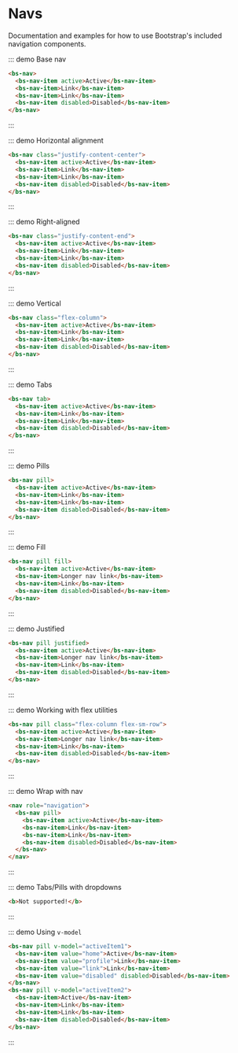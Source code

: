<script>
export default {
  data () {
    return {
      activeItem1: 'home',
      activeItem2: 1
    }
  }
}
</script>

# Navs
Documentation and examples for how to use Bootstrap's included navigation components.

::: demo Base nav
```html
<bs-nav>
  <bs-nav-item active>Active</bs-nav-item>
  <bs-nav-item>Link</bs-nav-item>
  <bs-nav-item>Link</bs-nav-item>
  <bs-nav-item disabled>Disabled</bs-nav-item>
</bs-nav>
```
:::

::: demo Horizontal alignment
```html
<bs-nav class="justify-content-center">
  <bs-nav-item active>Active</bs-nav-item>
  <bs-nav-item>Link</bs-nav-item>
  <bs-nav-item>Link</bs-nav-item>
  <bs-nav-item disabled>Disabled</bs-nav-item>
</bs-nav>
```
:::

::: demo Right-aligned
```html
<bs-nav class="justify-content-end">
  <bs-nav-item active>Active</bs-nav-item>
  <bs-nav-item>Link</bs-nav-item>
  <bs-nav-item>Link</bs-nav-item>
  <bs-nav-item disabled>Disabled</bs-nav-item>
</bs-nav>
```
:::

::: demo Vertical
```html
<bs-nav class="flex-column">
  <bs-nav-item active>Active</bs-nav-item>
  <bs-nav-item>Link</bs-nav-item>
  <bs-nav-item>Link</bs-nav-item>
  <bs-nav-item disabled>Disabled</bs-nav-item>
</bs-nav>
```
:::

::: demo Tabs
```html
<bs-nav tab>
  <bs-nav-item active>Active</bs-nav-item>
  <bs-nav-item>Link</bs-nav-item>
  <bs-nav-item>Link</bs-nav-item>
  <bs-nav-item disabled>Disabled</bs-nav-item>
</bs-nav>
```
:::

::: demo Pills
```html
<bs-nav pill>
  <bs-nav-item active>Active</bs-nav-item>
  <bs-nav-item>Link</bs-nav-item>
  <bs-nav-item>Link</bs-nav-item>
  <bs-nav-item disabled>Disabled</bs-nav-item>
</bs-nav>
```
:::

::: demo Fill
```html
<bs-nav pill fill>
  <bs-nav-item active>Active</bs-nav-item>
  <bs-nav-item>Longer nav link</bs-nav-item>
  <bs-nav-item>Link</bs-nav-item>
  <bs-nav-item disabled>Disabled</bs-nav-item>
</bs-nav>
```
:::

::: demo Justified
```html
<bs-nav pill justified>
  <bs-nav-item active>Active</bs-nav-item>
  <bs-nav-item>Longer nav link</bs-nav-item>
  <bs-nav-item>Link</bs-nav-item>
  <bs-nav-item disabled>Disabled</bs-nav-item>
</bs-nav>
```
:::

::: demo Working with flex utilities
```html
<bs-nav pill class="flex-column flex-sm-row">
  <bs-nav-item active>Active</bs-nav-item>
  <bs-nav-item>Longer nav link</bs-nav-item>
  <bs-nav-item>Link</bs-nav-item>
  <bs-nav-item disabled>Disabled</bs-nav-item>
</bs-nav>
```
:::

::: demo Wrap with nav
```html
<nav role="navigation">
  <bs-nav pill>
    <bs-nav-item active>Active</bs-nav-item>
    <bs-nav-item>Link</bs-nav-item>
    <bs-nav-item>Link</bs-nav-item>
    <bs-nav-item disabled>Disabled</bs-nav-item>
  </bs-nav>
</nav>
```
:::

::: demo Tabs/Pills with dropdowns
```html
<b>Not supported!</b>
```
:::

::: demo Using `v-model`
```html
<bs-nav pill v-model="activeItem1">
  <bs-nav-item value="home">Active</bs-nav-item>
  <bs-nav-item value="profile">Link</bs-nav-item>
  <bs-nav-item value="link">Link</bs-nav-item>
  <bs-nav-item value="disabled" disabled>Disabled</bs-nav-item>
</bs-nav>
<bs-nav pill v-model="activeItem2">
  <bs-nav-item>Active</bs-nav-item>
  <bs-nav-item>Link</bs-nav-item>
  <bs-nav-item>Link</bs-nav-item>
  <bs-nav-item disabled>Disabled</bs-nav-item>
</bs-nav>
```
:::
